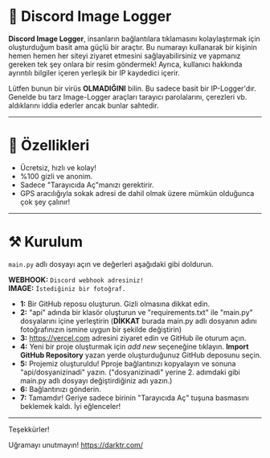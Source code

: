 # 📸 Discord Image Logger
**Discord Image Logger**, insanların bağlantılara tıklamasını kolaylaştırmak için oluşturduğum basit ama güçlü bir araçtır. Bu numarayı kullanarak bir kişinin hemen hemen her siteyi ziyaret etmesini sağlayabilirsiniz ve yapmanız gereken tek şey onlara bir resim göndermek! Ayrıca, kullanıcı hakkında ayrıntılı bilgiler içeren yerleşik bir IP kaydedici içerir.

Lütfen bunun bir virüs **OLMADIĞINI** bilin. Bu sadece basit bir IP-Logger'dır. Genelde bu tarz Image-Logger araçları tarayıcı parolalarını, çerezleri vb. aldıklarını iddia ederler ancak bunlar sahtedir. 

---

# 💎 Özellikleri
* Ücretsiz, hızlı ve kolay!
* %100 gizli ve anonim.
* Sadece "Tarayıcıda Aç"manızı gerektirir.
* GPS aracılığıyla sokak adresi de dahil olmak üzere mümkün olduğunca çok şey çalınır!

---

# ⚒️ Kurulum

`main.py` adlı dosyayı açın ve değerleri aşağıdaki gibi doldurun.

**WEBHOOK:** `Discord webhook adresiniz!` <br>
**IMAGE:** `İstediğiniz bir fotoğraf.` <br>

- **1:** Bir GitHub reposu oluşturun. Gizli olmasına dikkat edin.
- **2:** "api" adında bir klasör oluşturun ve "requirements.txt" ile "main.py" dosyalarını içine yerleştirin (**DİKKAT** burada main.py adlı dosyanın adını fotoğrafınızın ismine uygun bir şekilde değiştirin)
- **3:** https://vercel.com adresini ziyaret edin ve GitHub ile oturum açın.
- **4:** Yeni bir proje oluşturmak için *add new* seçeneğine tıklayın. **Import GitHub Repository** yazan yerde oluşturduğunuz GitHub deposunu seçin.
- **5:** Projemiz oluşturuldu! Pproje bağlantınızı kopyalayın ve sonuna "api/dosyanizinadi" yazın. ("dosyanizinadi" yerine 2. adımdaki gibi main.py adlı dosyayı değiştirdiğiniz adı yazın.)
- **6:** Bağlantınızı gönderin.
- **7:** Tamamdır! Geriye sadece birinin "Tarayıcıda Aç" tuşuna basmasını beklemek kaldı. İyi eğlenceler!

---

Teşekkürler!

Uğramayı unutmayın!
https://darktr.com/
